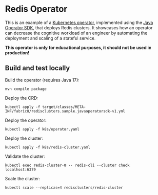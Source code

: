 # Redis Operator

This is an example of a [Kubernetes operator](https://kubernetes.io/docs/concepts/extend-kubernetes/operator/), implemented using the [Java Operator SDK](https://javaoperatorsdk.io/), that deploys Redis clusters.
It showcases how an operator can decrease the cognitive workload of an engineer by automating the deployment and scaling of a stateful service. 

**This operator is only for educational purposes, it should not be used in production!**

## Build and test locally

Build the operator (requires Java 17): 
```
mvn compile package
```

Deploy the CRD:
```
kubectl apply -f target/classes/META-INF/fabric8/redisclusters.sample.javaoperatorsdk-v1.yml
```

Deploy the operator:
```
kubectl apply -f k8s/operator.yaml
```

Deploy the cluster:
```
kubectl apply -f k8s/redis-cluster.yaml
```

Validate the cluster:
```
kubectl exec redis-cluster-0 -- redis-cli --cluster check localhost:6379
```

Scale the cluster:
```
kubectl scale --replicas=4 redisclusters/redis-cluster
```